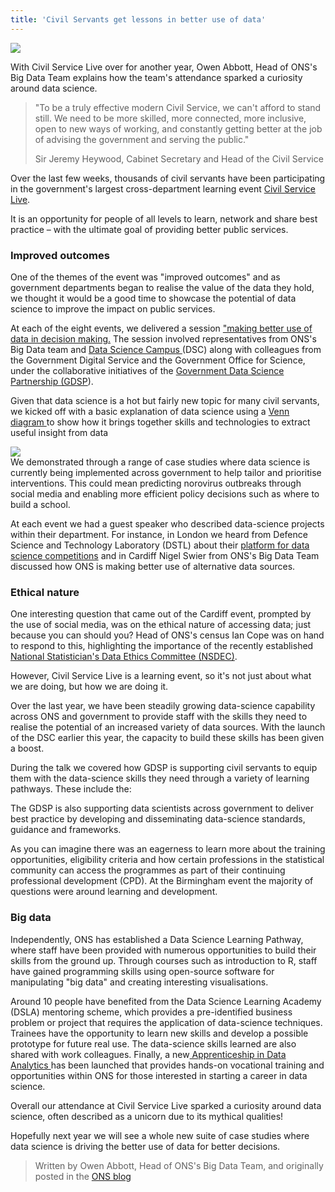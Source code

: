 ```yaml
---
title: 'Civil Servants get lessons in better use of data'
---
```


![][1]

With Civil Service Live over for another year, Owen Abbott, Head of ONS's Big Data Team explains how the team's attendance sparked a curiosity around data science.

> "To be a truly effective modern Civil Service, we can't afford to stand still. We need to be more skilled, more connected, more inclusive, open to new ways of working, and constantly getting better at the job of advising the government and serving the public."
>
> Sir Jeremy Heywood, Cabinet Secretary and Head of the Civil Service

Over the last few weeks, thousands of civil servants have been participating in the government's largest cross-department learning event [Civil Service Live][2].

It is an opportunity for people of all levels to learn, network and share best practice – with the ultimate goal of providing better public services.

### Improved outcomes

One of the themes of the event was "improved outcomes" and as government departments began to realise the value of the data they hold, we thought it would be a good time to showcase the potential of data science to improve the impact on public services.

At each of the eight events, we delivered a session ["making better use of data in decision making.][3] The session involved representatives from ONS's Big Data team and [Data Science Campus ][4](DSC) along with colleagues from the Government Digital Service and the Government Office for Science, under the collaborative initiatives of the [Government Data Science Partnership (GDSP][5]).

Given that data science is a hot but fairly new topic for many civil servants, we kicked off with a basic explanation of data science using a [Venn diagram ][6]to show how it brings together skills and technologies to extract useful insight from data

![][7]  
We demonstrated through a range of case studies where data science is currently being implemented across government to help tailor and prioritise interventions. This could mean predicting norovirus outbreaks through social media and enabling more efficient policy decisions such as where to build a school.

At each event we had a guest speaker who described data-science projects within their department. For instance, in London we heard from Defence Science and Technology Laboratory (DSTL) about their [platform for data science competitions][8] and in Cardiff Nigel Swier from ONS's Big Data Team discussed how ONS is making better use of alternative data sources.

### Ethical nature

One interesting question that came out of the Cardiff event, prompted by the use of social media, was on the ethical nature of accessing data; just because you can should you? Head of ONS's census Ian Cope was on hand to respond to this, highlighting the importance of the recently established[ National Statistician's Data Ethics Committee (NSDEC)][9].

However, Civil Service Live is a learning event, so it's not just about what we are doing, but how we are doing it.

Over the last year, we have been steadily growing data-science capability across ONS and government to provide staff with the skills they need to realise the potential of an increased variety of data sources. With the launch of the DSC earlier this year, the capacity to build these skills has been given a boost.

During the talk we covered how GDSP is supporting civil servants to equip them with the data-science skills they need through a variety of learning pathways. These include the:

The GDSP is also supporting data scientists across government to deliver best practice by developing and disseminating data-science standards, guidance and frameworks.

As you can imagine there was an eagerness to learn more about the training opportunities, eligibility criteria and how certain professions in the statistical community can access the programmes as part of their continuing professional development (CPD). At the Birmingham event the majority of questions were around learning and development.

### Big data

Independently, ONS has established a Data Science Learning Pathway, where staff have been provided with numerous opportunities to build their skills from the ground up. Through courses such as introduction to R, staff have gained programming skills using open-source software for manipulating "big data" and creating interesting visualisations.

Around 10 people have benefited from the Data Science Learning Academy (DSLA) mentoring scheme, which provides a pre-identified business problem or project that requires the application of data-science techniques. Trainees have the opportunity to learn new skills and develop a possible prototype for future real use. The data-science skills learned are also shared with work colleagues. Finally, a new[ Apprenticeship in Data Analytics ][10]has been launched that provides hands-on vocational training and opportunities within ONS for those interested in starting a career in data science.

Overall our attendance at Civil Service Live sparked a curiosity around data science, often described as a unicorn due to its mythical qualities!

Hopefully next year we will see a whole new suite of case studies where data science is driving the better use of data for better decisions.

> Written by Owen Abbott, Head of ONS's Big Data Team, and originally posted in the [ONS blog](https://blog.ons.gov.uk/2017/07/25/civil-service-live-what-did-we-learn/)


[1]: https://blog.ons.gov.uk/wp-content/uploads/sites/6/2017/12/civilservicelive-1.jpg
[2]: http://www.civilservicelive.com/
[3]: https://blog.ons.gov.uk/wp-content/uploads/sites/6/2017/07/Government-Data-Science-Partnership-data-session-Civil-Service-Live-2017.pptx
[4]: http://datasciencecampus.ons.gov.uk/
[5]: https://gds.blog.gov.uk/2017/07/20/building-capability-and-community-through-the-government-data-science-partnership/
[6]: http://drewconway.com/zia/2013/3/26/the-data-science-venn-diagram
[7]: https://blog.ons.gov.uk/wp-content/uploads/sites/6/2017/12/Suitable-site-for-school.jpg
[8]: https://www.datasciencechallenge.org/
[9]: https://www.statisticsauthority.gov.uk/national-statistician/national-statisticians-data-ethics-advisory-committee/
[10]: https://www.ons.gov.uk/news/news/uksfirstdataanalyticsapprenticesarriveatons
